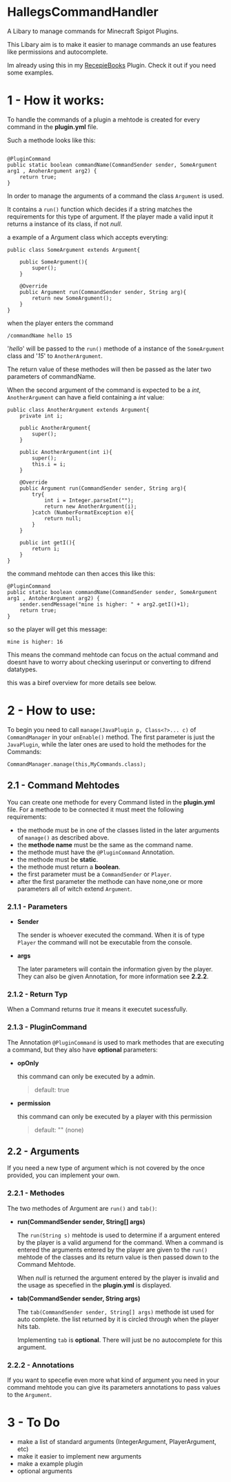 # HallegsCommandHandler
A Libary to manage commands for Minecraft Spigot Plugins.

This Libary aim is to make it easier to manage commands an use features like permissions and autocomplete.

Im already using this in my [RecepieBooks](https://github.com/mrhalleg/RecepieBooks) Plugin. Check it out if you need some examples.


# 1 - How it works:
To handle the commands of a plugin a mehtode is created for every command in the **plugin.yml** file.

Such a methode looks like this:
~~~

@PluginCommand
public static boolean commandName(CommandSender sender, SomeArgument arg1 , AnoherArgument arg2) {
    return true;
}

~~~

In order to manage the arguments of a command the class `Argument` is used.

It contains a `run()` function which decides if a string matches the requirements for this type of argument.
If the player made a valid input it returns a instance of its class, if not *null*.

a example of a Argument class which accepts everyting:
~~~
public class SomeArgument extends Argument{

    public SomeArgument(){
        super();
    }

    @Override
    public Argument run(CommandSender sender, String arg){
        return new SomeArgument();
    }
}
~~~

when the player enters the command
~~~
/commandName hello 15
~~~
'*hello*' will be passed to the `run()` methode of a instance of the `SomeArgument` class and '*15*' to `AnotherArgument`.

The return value of these methodes will then be passed as the later two parameters of commandName.

When the second argument of the command is expected to be a *int*, `AnotherArgument` can have a field containing a *int* value:
~~~
public class AnotherArgument extends Argument{
    private int i;
	
    public AnotherArgument{
        super();
	}
	
    public AnotherArgument(int i){
        super();
        this.i = i;
    }

    @Override
    public Argument run(CommandSender sender, String arg){
        try{
            int i = Integer.parseInt("");
            return new AnotherArgument(i);
        }catch (NumberFormatException e){
            return null;
        }
    }
	
    public int getI(){
        return i;
    }
}
~~~
the command mehtode can then acces this like this:
~~~
@PluginCommand
public static boolean commandName(CommandSender sender, SomeArgument arg1 , AntoherArgument arg2) {
	sender.sendMessage("mine is higher: " + arg2.getI()+1);
	return true;
}
~~~
so the player will get this message:
~~~
mine is higher: 16
~~~

This means the command mehtode can focus on the actual command and doesnt have to worry about checking userinput or converting to difrend datatypes.

this was a biref overview for more details see below.

# 2 - How to use:
To begin you need to call `manage(JavaPlugin p, Class<?>... c)` of `CommandManager` in your `onEnable()` method.
The first parameter is just the `JavaPlugin`, while the later ones are used to hold the methodes for the Commands:
~~~
CommandManager.manage(this,MyCommands.class);
~~~

## 2.1 - Command Mehtodes
You can create one methode for every Command listed in the **plugin.yml** file.
For a methode to be connected it must meet the following requirements:
* the methode must be in one of the classes listed in the later arguments of `manage()` as described above.
* the **methode name** must be the same as the command name.
* the methode must have the `@PluginCommand` Annotation.
* the methode must be **static**.
* the methode must return a **boolean**.
* the first parameter must be a `CommandSender` or `Player`.
* after the first parameter the methode can have none,one or more parameters all of witch extend `Argument`.
### 2.1.1 - Parameters
- **Sender**

  The sender is whoever executed the command. When it is of type `Player` the command will not be executable from the console.

- **args**

  The later parameters will contain the information given by the player.
  They can also be given Annotation, for more information see **2.2.2**.

### 2.1.2 - Return Typ
When a Command returns *true* it means it executet sucessfully.

### 2.1.3 - PluginCommand
The Annotation `@PluginCommand` is used to mark methodes that are executing a command, but they also have **optional** parameters:
- **opOnly**
  
  this command can only be executed by a admin.
  > default: true
- **permission**
  
  this command can only be executed by a player with this permission
  > default: "" (none)

## 2.2 - Arguments
If you need a new type of argument which is not covered by the once provided, you can implement your own.

### 2.2.1 - Methodes
The two methodes of Argument are `run()` and `tab()`:

- **run(CommandSender sender, String[] args)**

  The `run(String s)` mehtode is used to determine if a argument entered by the player is a valid argumend for the command.
  When a command is entered the arguments entered by the player are given to the `run()` mehtode of the classes and its return value is then passed down to the Command Mehtode.

  When *null* is returned the argument entered by the player is invalid and the usage as specefied in the **plugin.yml** is displayed.

- **tab(CommandSender sender, String args)**

  The `tab(CommandSender sender, String[] args)` methode ist used for auto complete. the list returned by it is circled through when the player hits tab.
  
  Implementing `tab` is **optional**. There will just be no autocomplete for this argument.

### 2.2.2 - Annotations
If you want to specefie even more what kind of argument you need in your command mehtode you can give its parameters annotations to pass values to the `Argument`.

# 3 - To Do
- make a list of standard arguments (IntegerArgument, PlayerArgument, etc)
- make it easier to implement new arguments
- make a example plugin
- optional arguments
